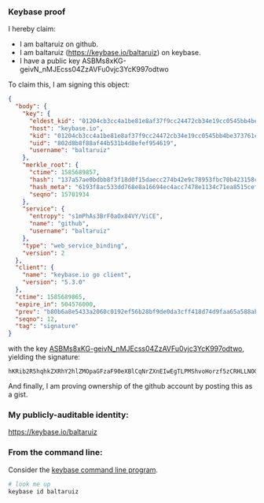 ### Keybase proof

I hereby claim:

  * I am baltaruiz on github.
  * I am baltaruiz (https://keybase.io/baltaruiz) on keybase.
  * I have a public key ASBMs8xKG-geivN_nMJEcss04ZzAVFu0vjc3YcK997odtwo

To claim this, I am signing this object:

```json
{
  "body": {
    "key": {
      "eldest_kid": "01204cb3cc4a1be81e8af37f9cc24472cb34e19cc0545bb4be373761c2bdf7ba1db70a",
      "host": "keybase.io",
      "kid": "01204cb3cc4a1be81e8af37f9cc24472cb34e19cc0545bb4be373761c2bdf7ba1db70a",
      "uid": "802d8b8f88af44b531b4d8efef954619",
      "username": "baltaruiz"
    },
    "merkle_root": {
      "ctime": 1585689857,
      "hash": "137a57ae0bdbb8f3f18d0f15daecc274b42e9c78953fbc70b423158c870ee49d0154e9217e064b008bee32d209a54bd120e1fdced1ff3bdba9585f61d7494566",
      "hash_meta": "6193f8ac533dd768e8a16694ec4acc7478e1134c71ea8515cef31aae82231a63",
      "seqno": 15701934
    },
    "service": {
      "entropy": "s1mPhAs3BrF0aOx84VY/ViCE",
      "name": "github",
      "username": "baltaruiz"
    },
    "type": "web_service_binding",
    "version": 2
  },
  "client": {
    "name": "keybase.io go client",
    "version": "5.3.0"
  },
  "ctime": 1585689865,
  "expire_in": 504576000,
  "prev": "b80b6a8e5433a2060c0192ef56b28bf9de0da3cff418d74d9faa65a588ab835c",
  "seqno": 12,
  "tag": "signature"
}
```

with the key [ASBMs8xKG-geivN_nMJEcss04ZzAVFu0vjc3YcK997odtwo](https://keybase.io/baltaruiz), yielding the signature:

```
hKRib2R5hqhkZXRhY2hlZMOpaGFzaF90eXBlCqNrZXnEIwEgTLPMShvoHorzf5zCRHLLNOGcwFRbtL43N2HCvfe6HbcKp3BheWxvYWTESpcCDMQguAtqjlQzogYMAZLvVrKL+d4No8/0GNdNn6plpYirg1zEIE/3TT6ZfPLcXVUVFrOi90cqffdNbUjhd3seeqMuiTCsAgHCo3NpZ8RAJuE2NVETYKIvzo7rJuPsieXHKHwu9pyS/gbH8YaHnVk7pZodT2/tqhjl76fyRG4WB8e4ECG0XXWJ1T6EACnQB6hzaWdfdHlwZSCkaGFzaIKkdHlwZQildmFsdWXEIIHmHaq6a7qczwVI+WYatVCEMioqFFUDuL2LvfI3Nm4Ko3RhZ80CAqd2ZXJzaW9uAQ==

```

And finally, I am proving ownership of the github account by posting this as a gist.

### My publicly-auditable identity:

https://keybase.io/baltaruiz

### From the command line:

Consider the [keybase command line program](https://keybase.io/download).

```bash
# look me up
keybase id baltaruiz
```
